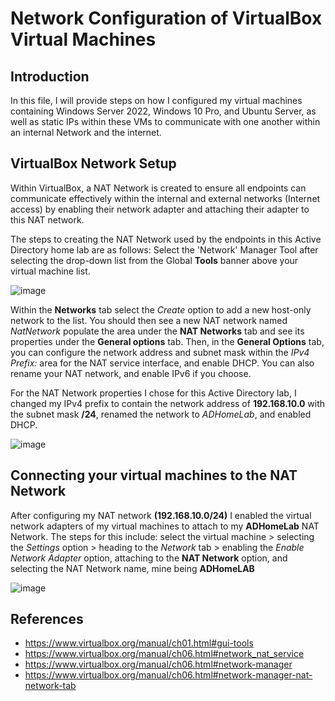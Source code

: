 # Network Configuration of VirtualBox Virtual Machines

 ## Introduction
In this file, I will provide steps on how I configured my virtual machines containing Windows Server 2022, Windows 10 Pro, and Ubuntu Server, as well as static IPs within these VMs to communicate with one another within an internal Network and the internet. 

## VirtualBox Network Setup
Within VirtualBox, a NAT Network is created to ensure all endpoints can communicate effectively within the internal and external networks (Internet access) by enabling their network adapter and attaching their adapter to this NAT network.

The steps to creating the NAT Network used by the endpoints in this Active Directory home lab are as follows: Select the 'Network' Manager Tool after selecting the drop-down list from the Global **Tools** banner above your virtual machine list.

![image](https://github.com/Chaac9/Active-Directory-and-Splunk-Server/assets/98796264/5fb22242-a5e4-4d04-b7f9-29e3b262d0e0)





Within the **Networks** tab select the *Create* option to add a new host-only network to the list. You should then see a new NAT network named *NatNetwork* populate the area under the **NAT Networks** tab and see its properties under the **General options** tab. Then, in the **General Options** tab, you can configure the network address and subnet mask within the *IPv4 Prefix:* area for the NAT service interface, and enable DHCP. You can also rename your NAT network, and enable IPv6 if you choose.

For the NAT Network properties I chose for this Active Directory lab, I changed my IPv4 prefix to contain the network address of **192.168.10.0** with the subnet mask **/24**, renamed the network to *ADHomeLab*, and enabled DHCP.

![image](https://github.com/Chaac9/Active-Directory-and-Splunk-Server/assets/98796264/88e765d8-46ef-4fc3-a28b-803ad2803dd1)

## Connecting your virtual machines to the NAT Network

After configuring my NAT network **(192.168.10.0/24)** I enabled the virtual network adapters of my virtual machines to attach to my **ADHomeLab** NAT Network.
The steps for this include: select  the virtual machine > selecting the *Settings* option > heading to the *Network* tab > enabling the *Enable Network Adapter* option, attaching to the **NAT Network** option, and selecting the NAT Network name, mine being **ADHomeLAB**

![image](https://github.com/Chaac9/Active-Directory-and-Splunk-Server/assets/98796264/b4ed1985-a640-4e72-9ea6-9c8bbdff9a9f)

## References 
* https://www.virtualbox.org/manual/ch01.html#gui-tools
* https://www.virtualbox.org/manual/ch06.html#network_nat_service
* https://www.virtualbox.org/manual/ch06.html#network-manager
* https://www.virtualbox.org/manual/ch06.html#network-manager-nat-network-tab
